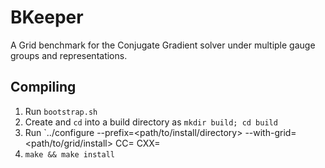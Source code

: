 # BKeeper
A Grid benchmark for the Conjugate Gradient solver under multiple gauge groups and representations.

## Compiling
1) Run `bootstrap.sh`
2) Create and `cd` into a build directory as `mkdir build; cd build`
3) Run `../configure --prefix=<path/to/install/directory> --with-grid=<path/to/grid/install> CC=<grid CC> CXX=<grid CXX>
4) `make && make install`
